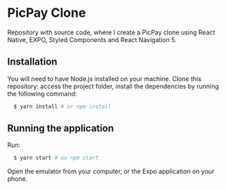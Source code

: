 # PicPay Clone
Repository with source code, where I create a PicPay clone using React Native, EXPO, Styled Components and React Navigation 5.

## Installation
You will need to have Node.js installed on your machine.
Clone this repository:
access the project folder, install the dependencies by running the following command:
```sh
  $ yarn install # or npm install
```

## Running the application
Run:
```sh
  $ yarn start # ou npm start
```
Open the emulator from your computer, or the Expo application on your phone.
